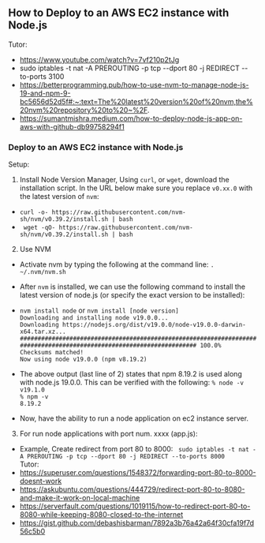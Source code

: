 ## How to Deploy to an AWS EC2 instance with Node.js
Tutor:
- https://www.youtube.com/watch?v=7vf210p2tJg
-  sudo iptables -t nat -A PREROUTING -p tcp --dport 80 -j REDIRECT --to-ports 3100
- https://betterprogramming.pub/how-to-use-nvm-to-manage-node-js-19-and-npm-9-bc5656d52d5f#:~:text=The%20latest%20version%20of%20nvm,the%20nvm%20repository%20to%20~%2F.
- https://sumantmishra.medium.com/how-to-deploy-node-js-app-on-aws-with-github-db99758294f1

### Deploy to an AWS EC2 instance with Node.js
Setup:
1. Install Node Version Manager, Using `curl`, or `wget`, download the installation script. In the URL below make sure you replace `v0.xx.0` with the latest version of `nvm`: 
- `curl -o- https://raw.githubusercontent.com/nvm-sh/nvm/v0.39.2/install.sh | bash` <br>
- ` wget -qO- https://raw.githubusercontent.com/nvm-sh/nvm/v0.39.2/install.sh | bash` <br>
2. Use NVM
- Activate nvm by typing the following at the command line: `. ~/.nvm/nvm.sh`
- After `nvm` is installed, we can use the following command to install the latest version of node.js (or specify the exact version to be installed): <br>
- `nvm install node` or `nvm install [node version]`<br>
`Downloading and installing node v19.0.0...`<br>
`Downloading https://nodejs.org/dist/v19.0.0/node-v19.0.0-darwin-x64.tar.xz...`<br>
`##################################################################################################################### 100.0%`<br>
`Checksums matched!`<br>
`Now using node v19.0.0 (npm v8.19.2)`<br>

- The above output (last line of 2) states that npm 8.19.2 is used along with node.js 19.0.0. This can be verified with the following:
`% node -v`<br>
`v19.1.0`<br>
`% npm -v`<br>
`8.19.2`<br>
- Now, have the ability to run a node application on ec2 instance server.
3. For run node applications with port num. xxxx (app.js):
- Example, Create redirect from port 80 to 8000: ` sudo iptables -t nat -A PREROUTING -p tcp --dport 80 -j REDIRECT --to-ports 8000`<br>
Tutor:
- https://superuser.com/questions/1548372/forwarding-port-80-to-8000-doesnt-work
- https://askubuntu.com/questions/444729/redirect-port-80-to-8080-and-make-it-work-on-local-machine
- https://serverfault.com/questions/1019115/how-to-redirect-port-80-to-8080-while-keeping-8080-closed-to-the-internet
- https://gist.github.com/debashisbarman/7892a3b76a42a64f30cfa19f7d56c5b0


